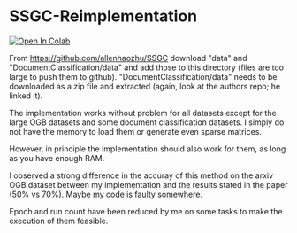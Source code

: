 # SSGC-Reimplementation

[![Open In Colab](https://colab.research.google.com/assets/colab-badge.svg)](https://colab.research.google.com/drive/1Og2ujgpE3wugJb3KLSt0oBOm_DRXvRxL?usp=sharing)

From https://github.com/allenhaozhu/SSGC download "data" and "DocumentClassification/data" and add those to this directory (files are too large to push them to github). "DocumentClassification/data" needs to be downloaded as a zip file and extracted (again, look at the authors repo; he linked it).

The implementation works without problem for all datasets except for the large OGB datasets and some document classification datasets. I simply do not have the memory to load them or generate even sparse matrices.

However, in principle the implementation should also work for them, as long as you have enough RAM.

I observed a strong difference in the accuray of this method on the arxiv OGB dataset between my implementation and the results stated in the paper (50% vs 70%). Maybe my code is faulty somewhere.

Epoch and run count have been reduced by me on some tasks to make the execution of them feasible.

